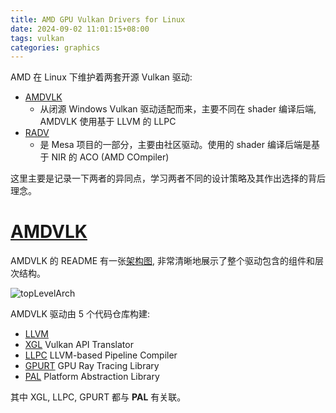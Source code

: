 ```yaml
---
title: AMD GPU Vulkan Drivers for Linux
date: 2024-09-02 11:01:15+08:00
tags: vulkan
categories: graphics
---
```


AMD 在 Linux 下维护着两套开源 Vulkan 驱动: 
- [AMDVLK](https://github.com/GPUOpen-Drivers/AMDVLK)
    - 从闭源 Windows Vulkan 驱动适配而来，主要不同在 shader 编译后端, AMDVLK 使用基于 LLVM 的 LLPC
- [RADV](https://gitlab.freedesktop.org/mesa/mesa/-/tree/main/src/amd/vulkan)
    - 是 Mesa 项目的一部分，主要由社区驱动。使用的 shader 编译后端是基于 NIR 的 ACO (AMD COmpiler)

这里主要是记录一下两者的异同点，学习两者不同的设计策略及其作出选择的背后理念。

<!--more-->

# [AMDVLK](https://github.com/GPUOpen-Drivers/AMDVLK)

AMDVLK 的 README 有一张[架构图](https://github.com/GPUOpen-Drivers/AMDVLK?tab=readme-ov-file#amd-open-source-driver-for-vulkan), 非常清晰地展示了整个驱动包含的组件和层次结构。

![topLevelArch](topLevelArch.png)

AMDVLK 驱动由 5 个代码仓库构建:

- [LLVM](https://github.com/GPUOpen-Drivers/llvm-project)
- [XGL](https://github.com/GPUOpen-Drivers/xgl) Vulkan API Translator
- [LLPC](https://github.com/GPUOpen-Drivers/llpc) LLVM-based Pipeline Compiler
- [GPURT](https://github.com/GPUOpen-Drivers/gpurt) GPU Ray Tracing Library
- [PAL](https://github.com/GPUOpen-Drivers/pal) Platform Abstraction Library

其中 XGL, LLPC, GPURT 都与 **PAL** 有关联。
